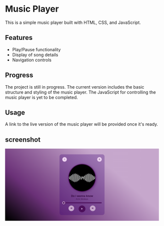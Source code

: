 # Music Player

This is a simple music player built with HTML, CSS, and JavaScript.

## Features

- Play/Pause functionality
- Display of song details
- Navigation controls

## Progress

The project is still in progress. The current version includes the basic structure and styling of the music player. The JavaScript for controlling the music player is yet to be completed.

## Usage

A link to the live version of the music player will be provided once it's ready.

## screenshot

![](./media/FireShot%20Capture%20003%20-%20Music%20Player.png)